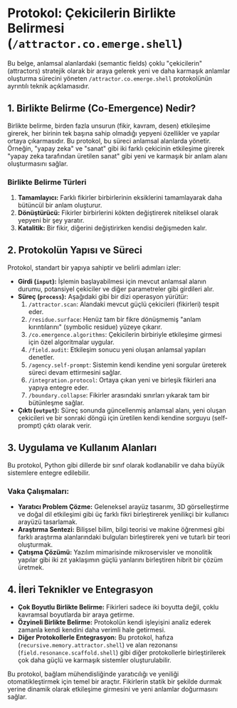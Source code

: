 # Protokol: Çekicilerin Birlikte Belirmesi (`/attractor.co.emerge.shell`)

Bu belge, anlamsal alanlardaki (semantic fields) çoklu "çekicilerin" (attractors) stratejik olarak bir araya gelerek yeni ve daha karmaşık anlamlar oluşturma sürecini yöneten `/attractor.co.emerge.shell` protokolünün ayrıntılı teknik açıklamasıdır.

## 1. Birlikte Belirme (Co-Emergence) Nedir?

Birlikte belirme, birden fazla unsurun (fikir, kavram, desen) etkileşime girerek, her birinin tek başına sahip olmadığı yepyeni özellikler ve yapılar ortaya çıkarmasıdır. Bu protokol, bu süreci anlamsal alanlarda yönetir. Örneğin, "yapay zeka" ve "sanat" gibi iki farklı çekicinin etkileşime girerek "yapay zeka tarafından üretilen sanat" gibi yeni ve karmaşık bir anlam alanı oluşturmasını sağlar.

### Birlikte Belirme Türleri

1.  **Tamamlayıcı:** Farklı fikirler birbirlerinin eksiklerini tamamlayarak daha bütüncül bir anlam oluşturur.
2.  **Dönüştürücü:** Fikirler birbirlerini kökten değiştirerek niteliksel olarak yepyeni bir şey yaratır.
3.  **Katalitik:** Bir fikir, diğerini değiştirirken kendisi değişmeden kalır.

## 2. Protokolün Yapısı ve Süreci

Protokol, standart bir yapıya sahiptir ve belirli adımları izler:

*   **Girdi (`input`):** İşlemin başlayabilmesi için mevcut anlamsal alanın durumu, potansiyel çekiciler ve diğer parametreler gibi girdileri alır.
*   **Süreç (`process`):** Aşağıdaki gibi bir dizi operasyon yürütür:
    1.  `/attractor.scan`: Alandaki mevcut güçlü çekicileri (fikirleri) tespit eder.
    2.  `/residue.surface`: Henüz tam bir fikre dönüşmemiş "anlam kırıntılarını" (symbolic residue) yüzeye çıkarır.
    3.  `/co.emergence.algorithms`: Çekicilerin birbiriyle etkileşime girmesi için özel algoritmalar uygular.
    4.  `/field.audit`: Etkileşim sonucu yeni oluşan anlamsal yapıları denetler.
    5.  `/agency.self-prompt`: Sistemin kendi kendine yeni sorgular üreterek süreci devam ettirmesini sağlar.
    6.  `/integration.protocol`: Ortaya çıkan yeni ve birleşik fikirleri ana yapıya entegre eder.
    7.  `/boundary.collapse`: Fikirler arasındaki sınırları yıkarak tam bir bütünleşme sağlar.
*   **Çıktı (`output`):** Süreç sonunda güncellenmiş anlamsal alanı, yeni oluşan çekicileri ve bir sonraki döngü için üretilen kendi kendine sorguyu (self-prompt) çıktı olarak verir.

## 3. Uygulama ve Kullanım Alanları

Bu protokol, Python gibi dillerde bir sınıf olarak kodlanabilir ve daha büyük sistemlere entegre edilebilir.

### Vaka Çalışmaları:

*   **Yaratıcı Problem Çözme:** Geleneksel arayüz tasarımı, 3D görselleştirme ve doğal dil etkileşimi gibi üç farklı fikri birleştirerek yenilikçi bir kullanıcı arayüzü tasarlamak.
*   **Araştırma Sentezi:** Bilişsel bilim, bilgi teorisi ve makine öğrenmesi gibi farklı araştırma alanlarındaki bulguları birleştirerek yeni ve tutarlı bir teori oluşturmak.
*   **Çatışma Çözümü:** Yazılım mimarisinde mikroservisler ve monolitik yapılar gibi iki zıt yaklaşımın güçlü yanlarını birleştiren hibrit bir çözüm üretmek.

## 4. İleri Teknikler ve Entegrasyon

*   **Çok Boyutlu Birlikte Belirme:** Fikirleri sadece iki boyutta değil, çoklu kavramsal boyutlarda bir araya getirme.
*   **Özyineli Birlikte Belirme:** Protokolün kendi işleyişini analiz ederek zamanla kendi kendini daha verimli hale getirmesi.
*   **Diğer Protokollerle Entegrasyon:** Bu protokol, hafıza (`recursive.memory.attractor.shell`) ve alan rezonansı (`field.resonance.scaffold.shell`) gibi diğer protokollerle birleştirilerek çok daha güçlü ve karmaşık sistemler oluşturulabilir.

Bu protokol, bağlam mühendisliğinde yaratıcılığı ve yeniliği otomatikleştirmek için temel bir araçtır. Fikirlerin statik bir şekilde durmak yerine dinamik olarak etkileşime girmesini ve yeni anlamlar doğurmasını sağlar.
